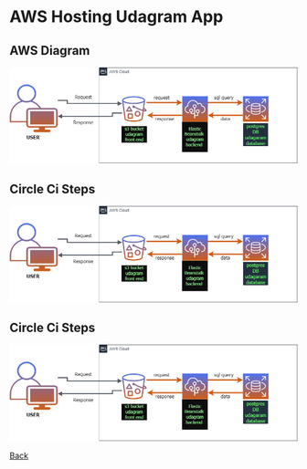 # AWS Hosting Udagram App


## AWS Diagram 
![aws diagram](https://raw.githubusercontent.com/naderkamelaponar/hosting-fullstack-app/main/documents/images/aws-diagram.png)

## Circle Ci  Steps
![Circle Steps](https://raw.githubusercontent.com/naderkamelaponar/hosting-fullstack-app/main/documents/images/aws-diagram.png)

## Circle Ci  Steps
![Circle Steps](https://raw.githubusercontent.com/naderkamelaponar/hosting-fullstack-app/main/documents/images/aws-diagram.png)

[Back](https://github.com/naderkamelaponar/hosting-fullstack-app)